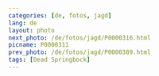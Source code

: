 ```yaml
---
categories: [de, fotos, jagd]
lang: de
layout: photo
next_photo: /de/fotos/jagd/P0000316.html
picname: P0000311
prev_photo: /de/fotos/jagd/P0000389.html
tags: [Dead Springbock]
---
```

